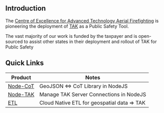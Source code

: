 ## Introduction

The [Centre of Excellence for Advanced Technology Aerial Firefighting](https://www.cofiretech.org/) is pioneering the deployment of [TAK](https://tak.gov/) as a Public Safety Tool.

The vast majority of our work is funded by the taxpayer and is open-sourced to assist other states in their deployment and rollout of TAK for Public Safety

## Quick Links

| Product | Notes |
| ------- | ----- |
| [Node-CoT](https://github.com/dfpc-coe/node-CoT) | GeoJSON <=> CoT Library in NodeJS |
| [Node-TAK](https://github.com/dfpc-coe/node-tak) | Manage TAK Server Connections in NodeJS |
| [ETL](https://github.com/dfpc-coe/etl) | Cloud Native ETL for geospatial data => TAK |
